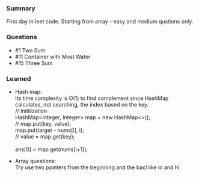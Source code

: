 ### Summary
First day in leet code. Starting from array - easy and medium qustions only.

### Questions
* #1 Two Sum
* #11 Container with Most Water
* #15 Three Sum

### Learned

* Hash map:
  <br /> Its time complexity is O(1) to find complement since HashMap calculates, not searching, the index based on the key.
    <br /> // Initilization
    <br /> HashMap<Integer, Integer> map = new HashMap<>(); 
    <br /> // map.put(key, value);
    <br /> map.put(target - nums[i], i);
    <br /> // value = map.get(key);   	
    <br /> ans[0] = map.get(nums[i+1]); 		      

* Array questions:
  <br /> Try use two pointers from the beginning and the bacl like lo and hi.

